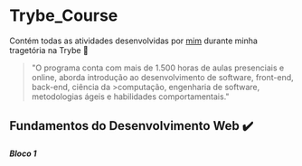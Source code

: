 # Trybe_Course
Contém todas as atividades desenvolvidas por [mim](https://www.linkedin.com/in/brunobartolomeu/) durante minha tragetória na Trybe :rocket:

>"O programa conta com mais de 1.500 horas de aulas presenciais e online, aborda introdução ao desenvolvimento de software, front-end, back-end, ciência da >computação, engenharia de software, metodologias ágeis e habilidades comportamentais."

## Fundamentos do Desenvolvimento Web :heavy_check_mark:

##### Bloco 1
